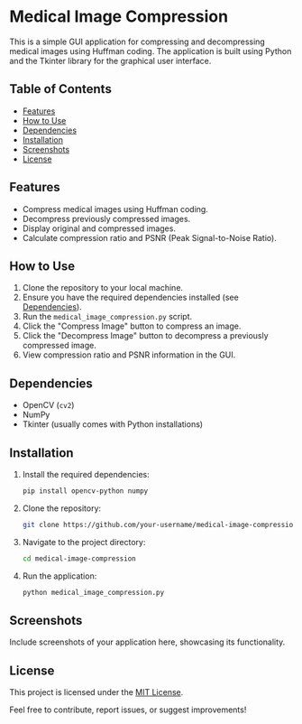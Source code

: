 # Medical Image Compression

This is a simple GUI application for compressing and decompressing medical images using Huffman coding. The application is built using Python and the Tkinter library for the graphical user interface.

## Table of Contents

- [Features](#features)
- [How to Use](#how-to-use)
- [Dependencies](#dependencies)
- [Installation](#installation)
- [Screenshots](#screenshots)
- [License](#license)

## Features

- Compress medical images using Huffman coding.
- Decompress previously compressed images.
- Display original and compressed images.
- Calculate compression ratio and PSNR (Peak Signal-to-Noise Ratio).

## How to Use

1. Clone the repository to your local machine.
2. Ensure you have the required dependencies installed (see [Dependencies](#dependencies)).
3. Run the `medical_image_compression.py` script.
4. Click the "Compress Image" button to compress an image.
5. Click the "Decompress Image" button to decompress a previously compressed image.
6. View compression ratio and PSNR information in the GUI.

## Dependencies

- OpenCV (`cv2`)
- NumPy
- Tkinter (usually comes with Python installations)

## Installation

1. Install the required dependencies:

   ```bash
   pip install opencv-python numpy
   ```

2. Clone the repository:

   ```bash
   git clone https://github.com/your-username/medical-image-compression.git
   ```

3. Navigate to the project directory:

   ```bash
   cd medical-image-compression
   ```

4. Run the application:

   ```bash
   python medical_image_compression.py
   ```

## Screenshots

Include screenshots of your application here, showcasing its functionality.

## License

This project is licensed under the [MIT License](LICENSE).

Feel free to contribute, report issues, or suggest improvements!
```
